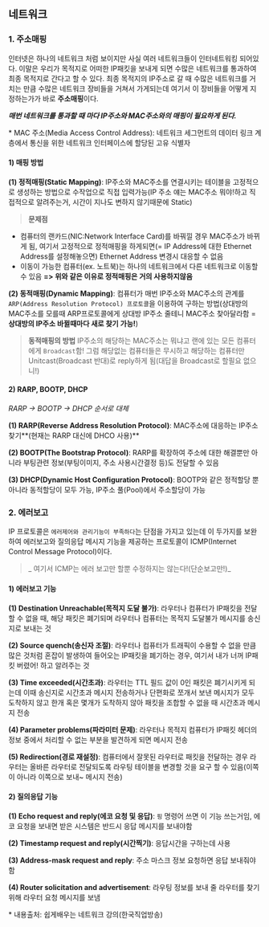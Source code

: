## 네트워크

### 1. 주소매핑
인터넷은 하나의 네트워크 처럼 보이지만 사실 여러 네트워크들이 인터네트워킹 되어있다. 이말은 우리가 목적지로 어떠한 IP패킷을 보내게 되면 수많은 네트워크를 통과하여 최종 목적지로 간다고 할 수 있다. 최종 목적지의 IP주소로 갈 때 수많은 네트워크를 거치는 만큼 수많은 네트워크 장비들을 거쳐서 가게되는데 여기서 이 장비들을 어떻게 지정하는가가 바로 **주소매핑**이다. 

_**매번 네트워크를 통과할 때 마다 IP주소와 MAC주소와의 매핑이 필요하게 된다.**_

\* MAC 주소(Media Access Control Address): 네트워크 세그먼트의 데이터 링크 계층에서 통신을 위한 네트워크 인터페이스에 할당된 고유 식별자

#### 1) 매핑 방법
**(1) 정적매핑(Static Mapping)**: IP주소와 MAC주소를 연결시키는 테이블을 고정적으로 생성하는 방법으로 수작업으로 직접 입력가능(IP 주소 얘는 MAC주소 뭐야!하고 직접적으로 알려주는거, 시간이 지나도 변하지 않기때문에 Static)

>**문제점**
- 컴퓨터의 랜카드(NIC:Network Interface Card)를 바꿔낄 경우 MAC주소가 바뀌게 됨, 여기서 고정적으로 정적매핑을 하게되면(= IP Address에 대한 Ethernet Address를 설정해놓으면) Ethernet Address 변경시 대응할 수 없음
- 이동이 가능한 컴퓨터(ex. 노트북)는 하나의 네트워크에서 다른 네트워크로 이동할 수 있음
**=> 위와 같은 이유로 정적매핑은 거의 사용하지않음**

**(2) 동적매핑(Dynamic Mapping)**: 컴퓨터가 매번 IP주소와 MAC주소의 관계를 `ARP(Address Resolution Protocol) 프로토콜`을 이용하여 구하는 방법(상대방의 MAC주소를 모를때 ARP프로토콜에게 상대방 IP주소 줄테니 MAC주소 찾아달라함 = **상대방의 IP주소 바뀔때마다 새로 찾기 가능!**)

> **동적매핑의 방법**
IP주소의 해당하는 MAC주소는 뭐냐고 랜에 있는 모든 컴퓨터에게 `Broadcast`함! 그럼 해당없는 컴퓨터들은 무시하고 해당하는 컴퓨터만 Unitcast(Broadcast 반대)로 reply하게 됨(대답을 Broadcast로 할필요 없으니!)

#### 2) RARP, BOOTP, DHCP
_RARP -> BOOTP -> DHCP 순서로 대체_

**(1) RARP(Reverse Address Resolution Protocol)**: MAC주소에 대응하는 IP주소 찾기**(현재는 RARP 대신에 DHCO 사용)**

**(2) BOOTP(The Bootstrap Protocol)**: RARP를 확장하여 주소에 대한 해결뿐만 아니라 부팅관련 정보(부팅이미지, 주소 사용시간결정 등)도 전달할 수 있음

**(3) DHCP(Dynamic Host Configuration Protocol)**: BOOTP와 같은 정적할당 뿐 아니라 동적할당이 모두 가능, IP주소 풀(Pool)에서 주소할당이 가능

### 2. 에러보고
IP 프로토콜은 `에러제어와 관리기능이 부족하다`는 단점을 가지고 있는데 이 두가지를 보완하여 에러보고와 질의응답 메시지 기능을 제공하는 프로토콜이 ICMP(Internet Control Message Protocol)이다. 

>_ 여기서 ICMP는 에러 보고만 할뿐 수정하지는 않는다!(단순보고만!)_

#### 1) 에러보고 기능
**(1) Destination Unreachable(목적지 도달 불가)**: 라우터나 컴퓨터가 IP패킷을 전달할 수 없을 때, 해당 패킷은 폐기되며 라우터나 컴퓨터는 목적지 도달불가 메시지를 송신지로 보내는 것

**(2) Source quench(송신자 조절)**: 라우터나 컴퓨터가 트래픽이 수용할 수 없을 만큼 많은 것처럼 혼잡이 발생하여 들어오는 IP패킷을 폐기하는 경우, 여기서 내가 너꺼 IP패킷 버렸어! 하고 알려주는 것

**(3) Time exceeded(시간초과)**: 라우터는 TTL 필드 값이 0인 패킷은 폐기시키게 되는데 이때 송신지로 시간초과 메시지 전송하거나 
단편화로 쪼개서 보낸 메시지가 모두 도착하지 않고 한개 혹은 몇개가 도착하지 않아 패킷을 조합할 수 없을 때 시간초과 메시지 전송

**(4) Parameter problems(파라미터 문제)**: 라우터나 목적지 컴퓨터가 IP패킷 헤더의 정보 중에서 처리할 수 없는 부분을 발견하게 되면 메시지 전송 

**(5) Redirection(경로 재설정)**: 컴퓨터에서 잘못된 라우터로 패킷을 전달하는 경우 라우터는 올바른 라우터로 전달되도록 라우팅 테이블을 변경할 것을 요구 할 수 있음(이쪽이 아니라 이쪽으로 보내~ 메시지 전송)

#### 2) 질의응답 기능
**(1) Echo request and reply(에코 요청 및 응답)**: `핑` 명령어 쓰면 이 기능 쓰는거임, 에코 요청을 보내면 받은 시스템은 반드시 응답 메시지를 보내야함

**(2) Timestamp request and reply(시간찍기)**: 응답시간을 구하는데 사용

**(3) Address-mask request and reply**: 주소 마스크 정보 요청하면 응답 보내줘야함

**(4) Router solicitation and advertisement**: 라우팅 정보를 보내 줄 라우터를 찾기위해 라우터 요청 메시지를 보냄

\* 내용출처: 쉽게배우는 네트워크 강의(한국직업방송)
